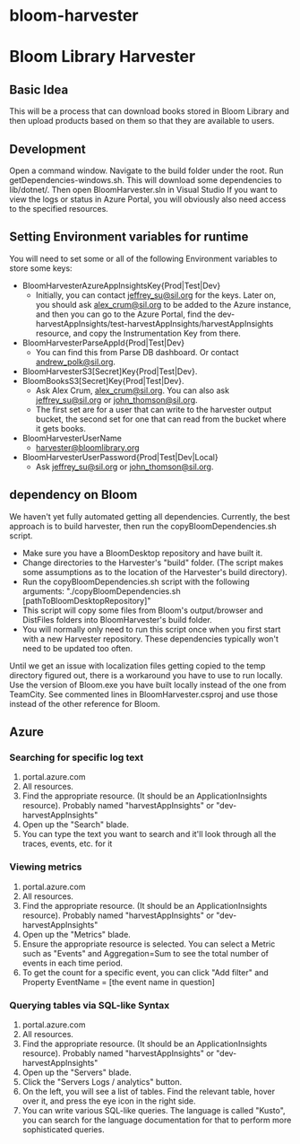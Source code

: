 # bloom-harvester
# Bloom Library Harvester
## Basic Idea
This will be a process that can download books stored in Bloom Library and then upload products based on them so that they are available to users.
## Development
Open a command window. Navigate to the build folder under the root. Run getDependencies-windows.sh. This will download some dependencies to lib/dotnet/.
Then open BloomHarvester.sln in Visual Studio
If you want to view the logs or status in Azure Portal, you will obviously also need access to the specified resources.
## Setting Environment variables for runtime
You will need to set some or all of the following Environment variables to store some keys:
* BloomHarvesterAzureAppInsightsKey{Prod|Test|Dev}
  * Initially, you can contact jeffrey_su@sil.org for the keys. Later on, you should ask alex_crum@sil.org to be added to the Azure instance, and then you can go to the Azure Portal, find the dev-harvestAppInsights/test-harvestAppInsights/harvestAppInsights resource, and copy the Instrumentation Key from there.
* BloomHarvesterParseAppId{Prod|Test|Dev}
  * You can find this from Parse DB dashboard. Or contact andrew_polk@sil.org.
* BloomHarvesterS3[Secret]Key{Prod|Test|Dev}.
* BloomBooksS3[Secret]Key{Prod|Test|Dev}.
  * Ask Alex Crum, alex_crum@sil.org. You can also ask jeffrey_su@sil.org or john_thomson@sil.org.
  * The first set are for a user that can write to the harvester output bucket, the second set for one that can read from the bucket where it gets books.
* BloomHarvesterUserName
  * harvester@bloomlibrary.org
* BloomHarvesterUserPassword{Prod|Test|Dev|Local}
  * Ask jeffrey_su@sil.org or john_thomson@sil.org.
## dependency on Bloom
We haven't yet fully automated getting all dependencies. Currently, the best approach is to build harvester, then run the copyBloomDependencies.sh script.
- Make sure you have a BloomDesktop repository and have built it.
- Change directories to the Harvester's "build" folder. (The script makes some assumptions as to the location of the Harvester's build directory).
- Run the copyBloomDependencies.sh script with the following arguments: "./copyBloomDependencies.sh [pathToBloomDesktopRepository]"
- This script will copy some files from Bloom's output/browser and DistFiles folders into BloomHarvester's build folder.
- You will normally only need to run this script once when you first start with a new Harvester repository. These dependencies typically won't need to be updated too often.

Until we get an issue with localization files getting copied to the temp directory figured out, there is a workaround you have to use to run locally.
Use the version of Bloom.exe you have built locally instead of the one from TeamCity. See commented lines in BloomHarvester.csproj and use those instead of the other reference for Bloom.
## Azure
### Searching for specific log text
1. portal.azure.com
2. All resources.
3. Find the appropriate resource. (It should be an ApplicationInsights resource). Probably named "harvestAppInsights" or "dev-harvestAppInsights"
4. Open up the "Search" blade.
5. You can type the text you want to search and it'll look through all the traces, events, etc. for it
### Viewing metrics
1. portal.azure.com
2. All resources.
3. Find the appropriate resource. (It should be an ApplicationInsights resource). Probably named "harvestAppInsights" or "dev-harvestAppInsights"
4. Open up the "Metrics" blade.
5. Ensure the appropriate resource is selected. You can select a Metric such as "Events" and Aggregation=Sum to see the total number of events in each time period.
6. To get the count for a specific event, you can click "Add filter" and Property EventName = [the event name in question]
### Querying tables via SQL-like Syntax
1. portal.azure.com
2. All resources.
3. Find the appropriate resource. (It should be an ApplicationInsights resource). Probably named "harvestAppInsights" or "dev-harvestAppInsights"
4. Open up the "Servers" blade.
5. Click the "Servers Logs / analytics" button.
6. On the left, you will see a list of tables. Find the relevant table, hover over it, and press the eye icon in the right side.
7. You can write various SQL-like queries. The language is called "Kusto", you can search for the language documentation for that to perform more sophisticated queries.
